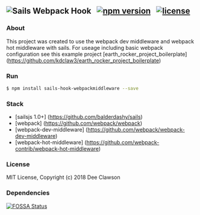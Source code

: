 ## ![Sails Webpack Hook](https://i.imgur.com/Gm7iImo.png) &nbsp; [![npm version](https://badge.fury.io/js/sails-hook-webpackmiddleware.svg)](https://badge.fury.io/js/sails-hook-webpackmiddleware) &nbsp; [![license](https://img.shields.io/badge/license-MIT-brightgreen.svg)](./LICENSE)


### About

This project was created to use the webpack dev middleware and webpack hot middleware with sails. For useage including basic webpack configuration see this example project [earth_rocker_project_boilerplate] (https://github.com/kdclaw3/earth_rocker_project_boilerplate)

### Run

```sh
$ npm install sails-hook-webpackmiddleware --save
```

### Stack

+ [sailsjs 1.0+] (https://github.com/balderdashy/sails)
+ [webpack] (https://github.com/webpack/webpack)
+ [webpack-dev-middleware] (https://github.com/webpack/webpack-dev-middleware)
+ [webpack-hot-middleware] (https://github.com/webpack-contrib/webpack-hot-middleware)

### License

MIT License, Copyright (c) 2018 Dee Clawson

### Dependencies
[![FOSSA Status](https://app.fossa.io/api/projects/git%2Bgithub.com%2Fkdclaw3%2Fsails-hook-webpackmiddleware.svg?type=shield)](https://app.fossa.io/projects/git%2Bgithub.com%2Fkdclaw3%2Fsails-hook-webpackmiddleware?ref=badge_shield)

